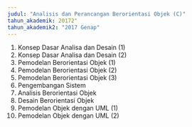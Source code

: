 ```yaml
---
judul: "Analisis dan Perancangan Berorientasi Objek (C)"
tahun_akademik: 20172"
tahun_akademik2: "2017 Genap"
---
```


1. Konsep Dasar Analisa dan Desain (1)
2. Konsep Dasar Analisa dan Desain (2)
3. Pemodelan Berorientasi Objek (1)
4. Pemodelan Berorientasi Objek (2)
5. Pemodelan Berorientasi Objek (3)
6. Pengembangan Sistem
7. Analisis Berorientasi Objek
8. Desain Berorientasi Objek
9. Pemodelan Objek dengan UML (1)
10. Pemodelan Objek dengan UML (2)